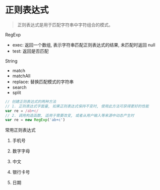 # 正则表达式

> 正则表达式是用于匹配字符串中字符组合的模式。

RegExp

- exec: 返回一个数组, 表示字符串匹配正则表达式的结果, 未匹配时返回 null
- test: 返回是否匹配

String

- match
- matchAll
- replace: 替换匹配模式的字符串
- search
- split

```javascript
// 创建正则表达式的两种方法
// 1. 正则表达式字面量, 如果正则表达式保持不变时, 使用此方法可获得更好的性能
var re = /ab+c/
// 2. 调用构造函数, 适用于需要改变, 或者从用户输入等来源中动态产生时
var re = new RegExp('ab+c')
```

常用正则表达式

1. 手机号

2. 数字字母

3. 中文

4. 银行卡号

5. 日期